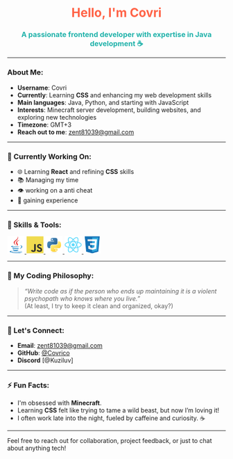 <h1 align="center" style="color: #FF6347;">Hello, I'm Covri</h1>
<h3 align="center" style="color: #20B2AA;">A passionate frontend developer with expertise in Java development ☕</h3>

---

### About Me:

- **Username**: Covri  
- **Currently**: Learning **CSS** and enhancing my web development skills  
- **Main languages**: Java, Python, and starting with JavaScript  
- **Interests**: Minecraft server development, building websites, and exploring new technologies  
- **Timezone**: GMT+3  
- **Reach out to me**: [zent81039@gmail.com](mailto:zent81039@gmail.com)

---

### 🚀 Currently Working On:

- 🌐 Learning **React** and refining **CSS** skills  
- 📚 Managing my time
- 👁️ working on a anti cheat
- 👾 gaining experience

---

### 🌈 Skills & Tools:

<p align="left">
  <a href="https://www.java.com" target="_blank" rel="noreferrer">
    <img src="https://raw.githubusercontent.com/devicons/devicon/master/icons/java/java-original.svg" alt="Java" width="40" height="40"/>
  </a>
  <a href="https://developer.mozilla.org/en-US/docs/Web/JavaScript" target="_blank" rel="noreferrer">
    <img src="https://raw.githubusercontent.com/devicons/devicon/master/icons/javascript/javascript-original.svg" alt="JavaScript" width="40" height="40"/>
  </a>
  <a href="https://www.python.org" target="_blank" rel="noreferrer">
    <img src="https://raw.githubusercontent.com/devicons/devicon/master/icons/python/python-original.svg" alt="Python" width="40" height="40"/>
  </a>
  <a href="https://reactjs.org" target="_blank" rel="noreferrer">
    <img src="https://raw.githubusercontent.com/devicons/devicon/master/icons/react/react-original.svg" alt="React" width="40" height="40"/>
  </a>
  <a href="https://developer.mozilla.org/en-US/docs/Web/CSS" target="_blank" rel="noreferrer">
    <img src="https://raw.githubusercontent.com/devicons/devicon/master/icons/css3/css3-original.svg" alt="CSS" width="40" height="40"/>
  </a>
</p>

---

### 🌟 My Coding Philosophy:

> *“Write code as if the person who ends up maintaining it is a violent psychopath who knows where you live.”*  
> (At least, I try to keep it clean and organized, okay?)

---

### 💬 Let's Connect:

- **Email**: [zent81039@gmail.com](mailto:zent81039@gmail.com)  
- **GitHub**: [@Covrico](https://github.com/covrico)
- **Discord** [@Kuziluv]
---

### ⚡ Fun Facts:

- I'm obsessed with **Minecraft**.
- Learning **CSS** felt like trying to tame a wild beast, but now I’m loving it!  
- I often work late into the night, fueled by caffeine and curiosity. ☕️

---

Feel free to reach out for collaboration, project feedback, or just to chat about anything tech!
